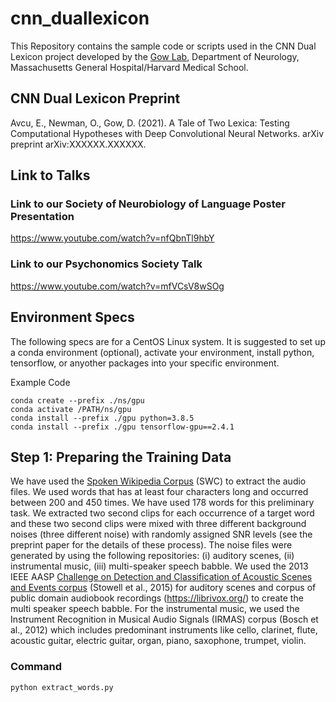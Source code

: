 # cnn_duallexicon
This Repository contains the sample code or scripts used in the CNN Dual Lexicon project developed by the [Gow Lab](https://gowlab.mgh.harvard.edu/), Department of Neurology, Massachusetts General Hospital/Harvard Medical School.

## CNN Dual Lexicon Preprint

Avcu, E., Newman, O., Gow, D. (2021). A Tale of Two Lexica: Testing Computational Hypotheses with Deep Convolutional Neural Networks. arXiv preprint arXiv:XXXXXX.XXXXXX.

## Link to Talks

### Link to our Society of Neurobiology of Language Poster Presentation
https://www.youtube.com/watch?v=nfQbnTl9hbY

### Link to our Psychonomics Society Talk
https://www.youtube.com/watch?v=mfVCsV8wSOg

## Environment Specs
The following specs are for a CentOS Linux system.
It is suggested to set up a conda environment (optional), activate your environment, install python, tensorflow, or anyother packages into your specific environment.

Example Code
```
conda create --prefix ./ns/gpu
conda activate /PATH/ns/gpu
conda install --prefix ./gpu python=3.8.5
conda install --prefix ./gpu tensorflow-gpu==2.4.1
```

## Step 1: Preparing the Training Data
We have used the [Spoken Wikipedia Corpus](https://nats.gitlab.io/swc/) (SWC) to extract the audio files. We used words that has at least four characters long and occurred between 200 and 450 times. We have used 178 words for this preliminary task.
We extracted two second clips for each occurrence of a target word and these two second clips were mixed with three different background noises (three different noise) with randomly assigned SNR levels (see the preprint paper for the details of these process). The noise files were generated by using the following repositories: (i) auditory scenes, (ii) instrumental music, (iii) multi-speaker speech babble. We used the 2013 IEEE AASP [Challenge on Detection and Classification of Acoustic Scenes and Events corpus](http://c4dm.eecs.qmul.ac.uk/sceneseventschallenge/description.html)  (Stowell et al., 2015) for auditory scenes and corpus of public domain audiobook recordings (https://librivox.org/) to create the multi speaker speech babble. For the instrumental music, we used the Instrument Recognition in Musical Audio Signals (IRMAS) corpus (Bosch et al., 2012) which  includes predominant instruments like cello, clarinet, flute, acoustic guitar, electric guitar, organ, piano, saxophone, trumpet, violin.

### Command
```
python extract_words.py
```


